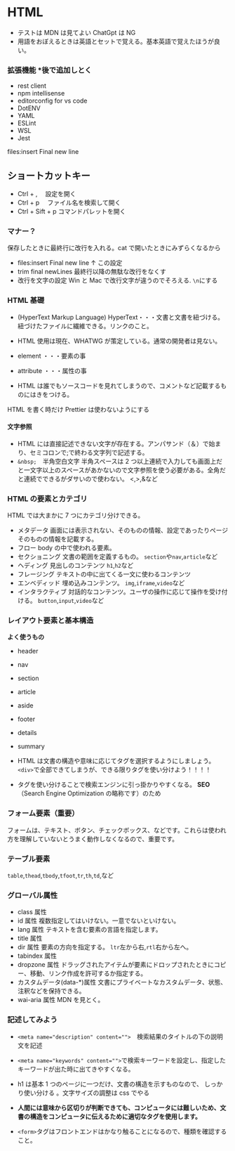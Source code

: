 # HTML

- テストは MDN は見てよい
  ChatGpt は NG
- 用語をおぼえるときは英語とセットで覚える。基本英語で覚えたほうが良い。

### 拡張機能 \*後で追加しとく

- rest client
- npm intellisense
- editorconfig for vs code
- DotENV
- YAML
- ESLint
- WSL
- Jest

files:insert Final new line

## ショートカットキー

- Ctrl + , 　設定を開く
- Ctrl + p 　ファイル名を検索して開く
- Ctrl + Sift + p コマンドパレットを開く

### マナー？

保存したときに最終行に改行を入れる。cat で開いたときにみずらくなるから

- files:insert Final new line
  ↑ この設定
- trim final newLines
  最終行以降の無駄な改行をなくす
- 改行を文字の設定
  Win と Mac で改行文字が違うのでそろえる. `\n`にする

### HTML 基礎

- (HyperText Markup Language)
  HyperText・・・文書と文書を紐づける。紐づけたファイルに繊維できる。リンクのこと。
- HTML 使用は現在、WHATWG が策定している。通常の開発者は見ない。

- element ・・・要素の事
- attribute ・・・属性の事
- HTML は誰でもソースコードを見れてしまうので、コメントなど記載するものにはきをつける。

HTML を書く時だけ Prettier は使わないようにする

#### 文字参照

- HTML には直接記述できない文字が存在する。アンパサンド（＆）で始まり、セミコロンで;で終わる文字列で記述する。
- `&nbsp;`　半角空白文字
  半角スペースは 2 つ以上連続で入力しても画面上だと一文字以上のスペースがあかないので文字参照を使う必要がある。全角だと連続でできるがダサいので使わない。
  <,>,&など

### HTML の要素とカテゴリ

HTML では大まかに 7 つにカテゴリ分けできる。

- メタデータ
  画面には表示されない、そのものの情報、設定であったりページそのものの情報を記載する。
- フロー
  body の中で使われる要素。
- セクショニング
  文書の範囲を定義するもの。
  `section`や`nav`,`article`など
- ヘディング
  見出しのコンテンツ
  `h1`,`h2`など
- フレージング
  テキストの中に出てくる一文に使わるコンテンツ
- エンベディッド
  埋め込みコンテンツ。
  `img`,`iframe`,`video`など
- インタラクティブ
  対話的なコンテンツ。ユーザの操作に応じて操作を受け付ける。
  `button`,`input`,`video`など

### レイアウト要素と基本構造

**よく使うもの**

- header
- nav
- section
- article
- aside
- footer
- details
- summary

- HTML は文書の構造や意味に応じてタグを選択するようにしましょう。`<div>`で全部できてしまうが、できる限りタグを使い分けよう！！！！
- タグを使い分けることで検索エンジンに引っ掛かりやすくなる。
  **SEO**（Search Engine Optimization の略称です）のため

### フォーム要素（重要）

フォームは、テキスト、ボタン、チェックボックス、などです。これらは使われ方を理解していないとうまく動作しなくなるので、重要です。

### テーブル要素

`table`,`thead`,`tbody`,`tfoot`,`tr`,`th`,`td`,など

### グローバル属性

- class 属性
- id 属性
  複数指定してはいけない。一意でないといけない。
- lang 属性
  テキストを含む要素の言語を指定します。
- title 属性
- dir 属性
  要素の方向を指定する。
  `ltr`左から右,`rtl`右から左へ。
- tabindex 属性
- dropzone 属性
  ドラッグされたアイテムが要素にドロップされたときにコピー、移動、リンク作成を許可するか指定する。
- カスタムデータ(data-\*)属性
  文書にプライベートなカスタムデータ、状態、注釈などを保持できる。
- wai-aria 属性
  MDN を見とく。

### 記述してみよう

- `<meta name="description" content="">`　検索結果のタイトルの下の説明文を記述
- `<meta name="keywords" content="">`で検索キーワードを設定し、指定したキーワードが出た時に出てきやすくなる。
- h1 は基本 1 つのページに一つだけ、文書の構造を示すものなので、
  しっかり使い分ける 。文字サイズの調整は css でやる
- **人間には意味から区切りが判断できても、コンピュータには難しいため、文書の構造をコンピュータに伝えるために適切なタグを使用します。**

- `<form>`タグはフロントエンドはかなり触ることになるので、種類を確認すること。